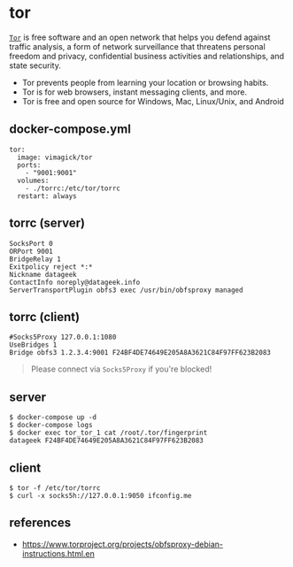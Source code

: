 tor
===

[`Tor`][1] is free software and an open network that helps you defend against
traffic analysis, a form of network surveillance that threatens personal
freedom and privacy, confidential business activities and relationships, and
state security.

- Tor prevents people from learning your location or browsing habits.
- Tor is for web browsers, instant messaging clients, and more.
- Tor is free and open source for Windows, Mac, Linux/Unix, and Android

## docker-compose.yml

```
tor:
  image: vimagick/tor
  ports:
    - "9001:9001"
  volumes:
    - ./torrc:/etc/tor/torrc
  restart: always
```

## torrc (server)

```
SocksPort 0
ORPort 9001
BridgeRelay 1
Exitpolicy reject *:*
Nickname datageek
ContactInfo noreply@datageek.info
ServerTransportPlugin obfs3 exec /usr/bin/obfsproxy managed
```

## torrc (client)

```
#Socks5Proxy 127.0.0.1:1080
UseBridges 1
Bridge obfs3 1.2.3.4:9001 F24BF4DE74649E205A8A3621C84F97FF623B2083
```

> Please connect via `Socks5Proxy` if you're blocked!

## server

```
$ docker-compose up -d
$ docker-compose logs
$ docker exec tor_tor_1 cat /root/.tor/fingerprint
datageek F24BF4DE74649E205A8A3621C84F97FF623B2083
```

## client

```
$ tor -f /etc/tor/torrc
$ curl -x socks5h://127.0.0.1:9050 ifconfig.me
```

## references

- https://www.torproject.org/projects/obfsproxy-debian-instructions.html.en

[1]: https://www.torproject.org/
